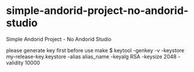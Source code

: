 # simple-andorid-project-no-andorid-studio
Simple Andorid Project - No Andorid Studio

please generate key first before use make
$ keytool -genkey -v -keystore my-release-key.keystore -alias alias_name -keyalg RSA -keysize 2048 -validity 10000
